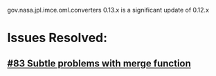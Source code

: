 gov.nasa.jpl.imce.oml.converters 0.13.x is a significant update of 0.12.x

# Issues Resolved:

## [#83 Subtle problems with merge function](https://github.com/JPL-IMCE/gov.nasa.jpl.imce.oml.converters/issues/83)
